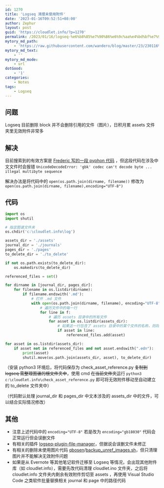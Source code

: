 ```yaml
---
id: 1270
title: 'Logseq 清理未使用附件'
date: '2023-01-16T09:52:51+08:00'
author: Zephur
layout: post
guid: 'https://cloudlet.info/?p=1270'
permalink: /2023/01/16/logseq-%e6%b8%85%e7%90%86%e6%9c%aa%e4%bd%bf%e7%94%a8%e9%99%84%e4%bb%b6/
mytory_md_path:
    - 'https://raw.githubusercontent.com/wandero/blog/master/23/230116%20Logseq%20%E6%B8%85%E7%90%86%E6%9C%AA%E4%BD%BF%E7%94%A8%E9%99%84%E4%BB%B6.md'
mytory_md_text:
    - ''
mytory_md_mode:
    - url
dotGood:
    - '1'
categories:
    - Notes
tags:
    - Logseq
---
```


## 问题

Logseq 目前删除 block 并不会删除引用的文件（图片），日积月累 assets 文件夹里无效附件非常多


## 解决

目前搜索到的有效方案是 [Frederic 写的一段 pyphon 代码](https://an.admirable.pro/logseq-delete-unused-assets/) ，但这段代码在涉及中文文件时会报错 `UnicodeDecodeError: 'gbk' codec can't decode byte ... illegal multibyte sequence`

解决办法是将代码中的 `open(os.path.join(dirname, filename))` 修改为 `open(os.path.join(dirname, filename),encoding="UTF-8")`

## 代码

```python
import os
import shutil

# 指定图谱文件夹
os.chdir('c:\cloudlet.info\log')

assets_dir = './assets'
journal_dir = './journals'
pages_dir = './pages'
to_delete_dir = './to_delete'

if not os.path.exists(to_delete_dir):
    os.makedirs(to_delete_dir)

referenced_files = set()

for dirname in [journal_dir, pages_dir]:
    for filename in os.listdir(dirname):
        if filename.endswith('.md'):
            # 打开 .md 文件
            with open(os.path.join(dirname, filename), encoding="UTF-8") as f:
                # 遍历文件中的每一行
                for line in f:
                    # 遍历 assets 目录中的所有文件
                    for asset in os.listdir(assets_dir):
                        # 如果这一行包含了 assets 目录中的某个文件的名称，则将这个文件的名称加入到 referenced_files 集合中
                        if asset in line:
                            referenced_files.add(asset)

for asset in os.listdir(assets_dir):
    if asset not in referenced_files and not asset.endswith(".edn"):
        print(asset)
        shutil.move(os.path.join(assets_dir, asset), to_delete_dir)

```

（安装 python3 环境后，将代码保存为 check\_asset\_reference.py <del>复制到 logseq 需整理图谱的根文件夹中</del>，使用 cmd <del>在当前文件夹</del>运行 `python3 c:\cloudlet.info\check_asset_reference.py` 即可将无效附件移动至自动建立的 to\_delete 文件夹中）

（代码默认处理 journal\_dir 和 pages\_dir 中文本涉及的 assets\_dir 中的文件，可以结合实际情况修改）

## 其他

- 注意上述代码中的 `encoding="UTF-8"` 若是改为 `encoding="gb18030"` 代码会正常运行但会误删文件
- 有相关的插件 [logseq-plugin-file-manager](https://github.com/haydenull/logseq-plugin-file-manager)，但据说会误删文件未修正
- 有相关的删除未使用图片代码 [qbosen](https://gist.github.com/qbosen)/[backup\_unref\_images.sh](https://gist.github.com/qbosen/dd6d66255cd225e3daa7f3563737a01c)，但只清理图片并不能解决无效附件问题
- 如果是从 Evernote 等其他笔记软件迁移至 Logseq 等情况，会出现其他附件库（如 cloudlet.info），需要先改代码清理 cloudlet.ino 文件夹，之后将 cloudlet.info 文件夹内剩余有效附件剪切至 assets ，再使用 Visual Studio Code 之类软件批量替换相关 journal 和 page 中的路径代码